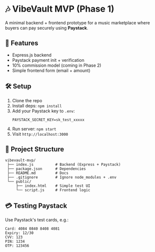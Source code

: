 # 🎶 VibeVault MVP (Phase 1)

A minimal backend + frontend prototype for a music marketplace where buyers can pay securely using **Paystack**.

## 🚀 Features
- Express.js backend
- Paystack payment init + verification
- 10% commission model (coming in Phase 2)
- Simple frontend form (email + amount)

## 🛠 Setup
1. Clone the repo
2. Install deps: `npm install`
3. Add your Paystack key to `.env`:
   ```
   PAYSTACK_SECRET_KEY=sk_test_xxxxx
   ```
4. Run server: `npm start`
5. Visit `http://localhost:3000`

## 📂 Project Structure
```
vibevault-mvp/
 ├── index.js          # Backend (Express + Paystack)
 ├── package.json      # Dependencies
 ├── README.md         # Docs
 ├── .gitignore        # Ignore node_modules + .env
 └── public/
     ├── index.html    # Simple test UI
     └── script.js     # Frontend logic
```

## 💳 Testing Paystack
Use Paystack's test cards, e.g.:  
```
Card: 4084 0840 8408 4081
Expiry: 12/30
CVV: 123
PIN: 1234
OTP: 123456
```
